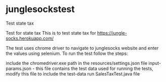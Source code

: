 # junglesockstest
Test state tax

Test for state tax This is to test state tax for https://jungle-socks.herokuapp.com/

The test uses chrome driver to navigate to junglesocks website and enter the values using selenium. To run the test follow the steps:

include the chromedriver.exe path in the resources/settings.json file
input-params.json - this file contains the test data used for running the tests, modify this file to include the test-data
run SalesTaxTest.java file
